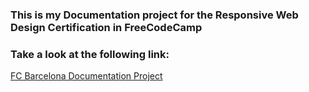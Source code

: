 <h3>This is my Documentation project for the Responsive Web Design Certification in FreeCodeCamp</h3>

<h3>Take a look at the following link:</h3>

<a href="#" target="_blank" >FC Barcelona Documentation Project<a>
